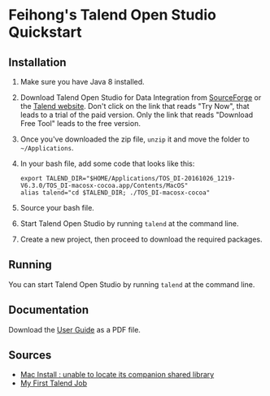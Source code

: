 # Feihong's Talend Open Studio Quickstart

## Installation

1. Make sure you have Java 8 installed.
1. Download Talend Open Studio for Data Integration from [SourceForge](https://sourceforge.net/projects/talend-studio/files/latest/download) or the [Talend website](http://www.talend.com/download/talend-open-studio/#t4). Don't click on the link that reads "Try Now", that leads to a trial of the paid version. Only the link that reads "Download Free Tool" leads to the free version.
1. Once you've downloaded the zip file, `unzip` it and move the folder to `~/Applications`.
1. In your bash file, add some code that looks like this:

   ```
   export TALEND_DIR="$HOME/Applications/TOS_DI-20161026_1219-V6.3.0/TOS_DI-macosx-cocoa.app/Contents/MacOS"
   alias talend="cd $TALEND_DIR; ./TOS_DI-macosx-cocoa"
   ```
1. Source your bash file.
1. Start Talend Open Studio by running `talend` at the command line.
1. Create a new project, then proceed to download the required packages.

## Running

You can start Talend Open Studio by running `talend` at the command line.

## Documentation

Download the [User Guide](https://info.talend.com/rs/talend/images/UG_EN_DI_TOSDI.pdf) as a PDF file.

## Sources

- [Mac Install : unable to locate its companion shared library](https://talendforge.org/forum/viewtopic.php?id=14844)
- [My First Talend Job](https://www.talendbyexample.com/my-first-talend-job.html)
